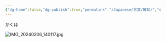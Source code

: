 ```yaml
---
{"dg-home":false,"dg-publish":true,"permalink":"/Japanese/言葉/確保/","dgPassFrontmatter":true}
---
```



かくほ

![IMG_20240206_140117.jpg](/img/user/resources/%E7%99%BD%E7%86%8A%E3%82%AB%E3%83%95%E3%82%A7/IMG_20240206_140117.jpg)
